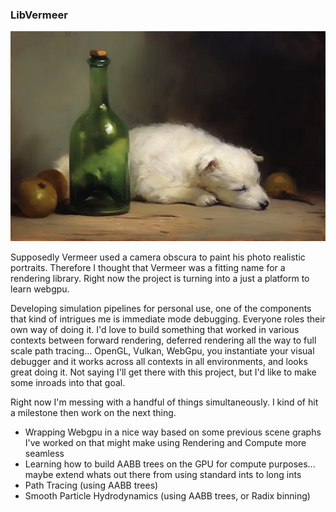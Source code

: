 ### LibVermeer

<p align="center">
  <img src="assets/vermeer-dog-sleeping.png" />
</p>

Supposedly Vermeer used a camera obscura to paint his photo realistic portraits.  Therefore I thought that Vermeer was a fitting name for a rendering library.
Right now the project is turning into a just a platform to learn webgpu.

Developing simulation pipelines for personal use, one of the components that kind of intrigues me is immediate mode debugging.  Everyone roles their own way of
doing it.  I'd love to build something that worked in various contexts between forward rendering, deferred rendering all the way to full scale path tracing... 
OpenGL, Vulkan, WebGpu, you instantiate your visual debugger and it works across all contexts in all environments, and looks great doing it.  Not saying I'll 
get there with this project, but I'd like to make some inroads into that goal.

Right now I'm messing with a handful of things simultaneously.  I kind of hit a milestone then work on the next thing.
 - Wrapping Webgpu in a nice way based on some previous scene graphs I've worked on that might make using Rendering and Compute more seamless
 - Learning how to build AABB trees on the GPU for compute purposes... maybe extend whats out there from using standard ints to long ints
 - Path Tracing (using AABB trees)
 - Smooth Particle Hydrodynamics (using AABB trees, or Radix binning)
